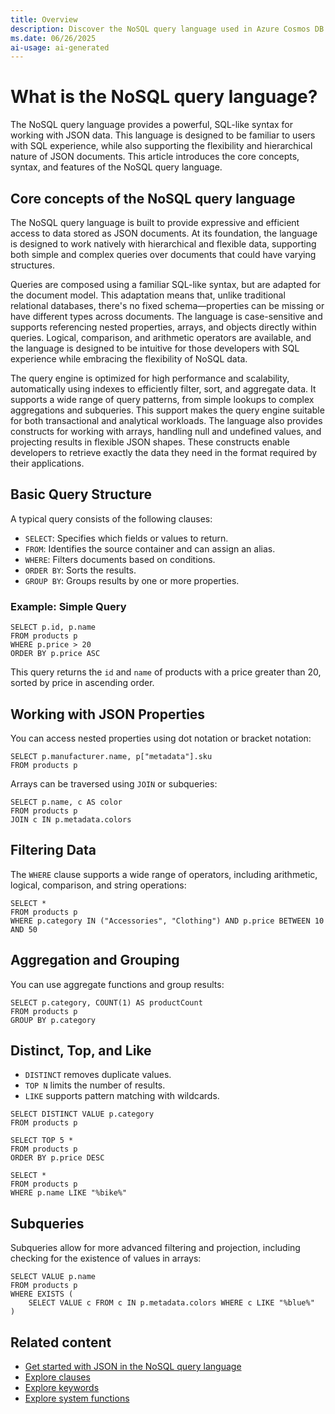 ```yaml
---
title: Overview
description: Discover the NoSQL query language used in Azure Cosmos DB for NoSQL and Cosmos DB in Microsoft Fabric. Learn syntax, features, and best practices.
ms.date: 06/26/2025
ai-usage: ai-generated
---
```


# What is the NoSQL query language?

The NoSQL query language provides a powerful, SQL-like syntax for working with JSON data. This language is designed to be familiar to users with SQL experience, while also supporting the flexibility and hierarchical nature of JSON documents. This article introduces the core concepts, syntax, and features of the NoSQL query language.

## Core concepts of the NoSQL query language

The NoSQL query language is built to provide expressive and efficient access to data stored as JSON documents. At its foundation, the language is designed to work natively with hierarchical and flexible data, supporting both simple and complex queries over documents that could have varying structures.

Queries are composed using a familiar SQL-like syntax, but are adapted for the document model. This adaptation means that, unlike traditional relational databases, there's no fixed schema—properties can be missing or have different types across documents. The language is case-sensitive and supports referencing nested properties, arrays, and objects directly within queries. Logical, comparison, and arithmetic operators are available, and the language is designed to be intuitive for those developers with SQL experience while embracing the flexibility of NoSQL data.

The query engine is optimized for high performance and scalability, automatically using indexes to efficiently filter, sort, and aggregate data. It supports a wide range of query patterns, from simple lookups to complex aggregations and subqueries. This support makes the query engine suitable for both transactional and analytical workloads. The language also provides constructs for working with arrays, handling null and undefined values, and projecting results in flexible JSON shapes. These constructs enable developers to retrieve exactly the data they need in the format required by their applications.

## Basic Query Structure

A typical query consists of the following clauses:

- `SELECT`: Specifies which fields or values to return.
- `FROM`: Identifies the source container and can assign an alias.
- `WHERE`: Filters documents based on conditions.
- `ORDER BY`: Sorts the results.
- `GROUP BY`: Groups results by one or more properties.

### Example: Simple Query

```nosql
SELECT p.id, p.name
FROM products p
WHERE p.price > 20
ORDER BY p.price ASC
```

This query returns the `id` and `name` of products with a price greater than 20, sorted by price in ascending order.

## Working with JSON Properties

You can access nested properties using dot notation or bracket notation:

```nosql
SELECT p.manufacturer.name, p["metadata"].sku
FROM products p
```

Arrays can be traversed using `JOIN` or subqueries:

```nosql
SELECT p.name, c AS color
FROM products p
JOIN c IN p.metadata.colors
```

## Filtering Data

The `WHERE` clause supports a wide range of operators, including arithmetic, logical, comparison, and string operations:

```nosql
SELECT *
FROM products p
WHERE p.category IN ("Accessories", "Clothing") AND p.price BETWEEN 10 AND 50
```

## Aggregation and Grouping

You can use aggregate functions and group results:

```nosql
SELECT p.category, COUNT(1) AS productCount
FROM products p
GROUP BY p.category
```

## Distinct, Top, and Like

- `DISTINCT` removes duplicate values.
- `TOP N` limits the number of results.
- `LIKE` supports pattern matching with wildcards.

```nosql
SELECT DISTINCT VALUE p.category
FROM products p

SELECT TOP 5 *
FROM products p
ORDER BY p.price DESC

SELECT *
FROM products p
WHERE p.name LIKE "%bike%"
```

## Subqueries

Subqueries allow for more advanced filtering and projection, including checking for the existence of values in arrays:

```nosql
SELECT VALUE p.name
FROM products p
WHERE EXISTS (
    SELECT VALUE c FROM c IN p.metadata.colors WHERE c LIKE "%blue%"
)
```

## Related content

- [Get started with JSON in the NoSQL query language](get-started-json.md)
- [Explore clauses](clauses.md)
- [Explore keywords](keywords.md)
- [Explore system functions](functions.md)
